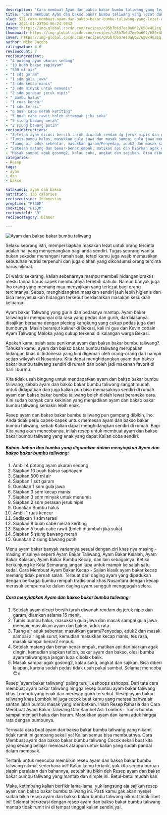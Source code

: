 ```yaml
---
description: "Cara membuat Ayam dan bakso bakar bumbu taliwang yang lezat dan Mudah Dibuat"
title: "Cara membuat Ayam dan bakso bakar bumbu taliwang yang lezat dan Mudah Dibuat"
slug: 521-cara-membuat-ayam-dan-bakso-bakar-bumbu-taliwang-yang-lezat-dan-mudah-dibuat
date: 2021-01-23T04:56:24.904Z
image: https://img-global.cpcdn.com/recipes/c85b7b6d7ee0a662/680x482cq70/ayam-dan-bakso-bakar-bumbu-taliwang-foto-resep-utama.jpg
thumbnail: https://img-global.cpcdn.com/recipes/c85b7b6d7ee0a662/680x482cq70/ayam-dan-bakso-bakar-bumbu-taliwang-foto-resep-utama.jpg
cover: https://img-global.cpcdn.com/recipes/c85b7b6d7ee0a662/680x482cq70/ayam-dan-bakso-bakar-bumbu-taliwang-foto-resep-utama.jpg
author: Mike Jacobs
ratingvalue: 4.6
reviewcount: 7
recipeingredient:
- "4 potong ayam ukuran sedang"
- "10 buah bakso sapiayam"
- "500 ml air"
- "1 sdt garam"
- "1 sdm gula jawa"
- "3 sdm kecap manis"
- "3 sdm minyak untuk menumis"
- "2 sdm perasan jeruk nipis"
- " Bumbu halus"
- "1 ruas kencur"
- "1 sdm terasi"
- "8 buah cabe merah keriting"
- "5 buah cabe rawit boleh ditambah jika suka"
- "5 siung bawang merah"
- "2 siung bawang putih"
recipeinstructions:
- "Setelah ayam dicuci bersih taruh diwadah rendam dg jeruk nipis dan garam, diamkan selama 15 menit."
- "Tumis bumbu halus, masukkan gula jawa dan masak sampai gula jawa mencair, masukkan ayam dan bakso, aduk rata."
- "Tuang air aduk sebentar, masukkan garam/Penyedap, aduk2 dan masak sampai air agak surut, kemudian masukkan kecap manis, tes rasa, masak sampai benar2 empuk."
- "Setelah matang dan benar-benar empuk, matikan api dan biarkan agak dingin, kemudian siapkan teflon, bakar ayam dan bakso, olesi bumbu ayam taliwangnya jangan lupa dibolak balik."
- "Masak sampai agak gosong2, kalau suka, angkat dan sajikan. Bisa diberi lalapan, karena sudah pedas tidak usah pakai sambal. Selamat mencoba 😊✊"
categories:
- Resep
tags:
- ayam
- dan
- bakso

katakunci: ayam dan bakso 
nutrition: 136 calories
recipecuisine: Indonesian
preptime: "PT30M"
cooktime: "PT53M"
recipeyield: "3"
recipecategory: Dinner

---
```



![Ayam dan bakso bakar bumbu taliwang](https://img-global.cpcdn.com/recipes/c85b7b6d7ee0a662/680x482cq70/ayam-dan-bakso-bakar-bumbu-taliwang-foto-resep-utama.jpg)

Selaku seorang istri, mempersiapkan masakan lezat untuk orang tercinta adalah hal yang menyenangkan bagi anda sendiri. Tugas seorang  wanita bukan sekedar menangani rumah saja, tetapi kamu juga wajib memastikan kebutuhan nutrisi terpenuhi dan juga olahan yang dikonsumsi orang tercinta harus nikmat.

Di waktu  sekarang, kalian sebenarnya mampu membeli hidangan praktis meski tanpa harus capek membuatnya terlebih dahulu. Namun banyak juga lho orang yang memang mau menyajikan yang terlezat bagi orang tercintanya. Sebab, menghidangkan masakan sendiri jauh lebih higienis dan bisa menyesuaikan hidangan tersebut berdasarkan masakan kesukaan keluarga. 

Ayam bakar Taliwang yang gurih dan pedasnya mantap. Ayam bakar taliwang ini mempunyai cita rasa yang pedas dan gurih, dan biasanya disajikan bersama dengan plecing kangkung yang cukup pedas juga dari bumbunya. Masih beranjut kuliner di Bekasi, kali ini gue dan Kevin cobain Ayam Taliwang Maloka yang cukup terkenal di kalangan warga Bekasi.

Apakah kamu salah satu penikmat ayam dan bakso bakar bumbu taliwang?. Tahukah kamu, ayam dan bakso bakar bumbu taliwang merupakan hidangan khas di Indonesia yang kini digemari oleh orang-orang dari hampir setiap wilayah di Nusantara. Kita dapat menghidangkan ayam dan bakso bakar bumbu taliwang sendiri di rumah dan boleh jadi makanan favorit di hari liburmu.

Kita tidak usah bingung untuk mendapatkan ayam dan bakso bakar bumbu taliwang, sebab ayam dan bakso bakar bumbu taliwang sangat mudah untuk didapatkan dan juga kalian pun bisa memasaknya sendiri di rumah. ayam dan bakso bakar bumbu taliwang boleh diolah lewat beraneka cara. Kini sudah banyak cara kekinian yang menjadikan ayam dan bakso bakar bumbu taliwang semakin lebih enak.

Resep ayam dan bakso bakar bumbu taliwang pun gampang dibikin, lho. Anda tidak perlu capek-capek untuk memesan ayam dan bakso bakar bumbu taliwang, sebab Kalian dapat menghidangkan sendiri di rumah. Bagi Kita yang akan mencobanya, inilah resep untuk membuat ayam dan bakso bakar bumbu taliwang yang enak yang dapat Kalian coba sendiri.

<!--inarticleads1-->

##### Bahan-bahan dan bumbu yang digunakan dalam menyiapkan Ayam dan bakso bakar bumbu taliwang:

1. Ambil 4 potong ayam ukuran sedang
1. Siapkan 10 buah bakso sapi/ayam
1. Siapkan 500 ml air
1. Siapkan 1 sdt garam
1. Gunakan 1 sdm gula jawa
1. Siapkan 3 sdm kecap manis
1. Siapkan 3 sdm minyak untuk menumis
1. Siapkan 2 sdm perasan jeruk nipis
1. Gunakan  Bumbu halus
1. Ambil 1 ruas kencur
1. Sediakan 1 sdm terasi
1. Siapkan 8 buah cabe merah keriting
1. Siapkan 5 buah cabe rawit (boleh ditambah jika suka)
1. Siapkan 5 siung bawang merah
1. Gunakan 2 siung bawang putih


Menu ayam bakar banyak variannya sesuai dengan ciri khas nya masing - masing misalnya seperti Ayam Bakar Taliwang, Ayam Bakar Kelalah, Ayam Bakar Kalasan, Ayam Bakar Bumbu Kecap, dan lain sebagainya. Ketika berkunjung ke Kota Semarang jangan lupa untuk mampir ke salah satu kedai. Cara Membuat Ayam Bakar Kecap - Sajian klasik ayam bakar kecap memang tidak pernah salah. Terbuat dari daging ayam yang dipadukan dengan berbagai bumbu rempah tradisional khas Nusantara dengan kecap merasuk sempurna ke dalam daging ayam sungguh menggugah selera. 

<!--inarticleads2-->

##### Cara menyiapkan Ayam dan bakso bakar bumbu taliwang:

1. Setelah ayam dicuci bersih taruh diwadah rendam dg jeruk nipis dan garam, diamkan selama 15 menit.
1. Tumis bumbu halus, masukkan gula jawa dan masak sampai gula jawa mencair, masukkan ayam dan bakso, aduk rata.
1. Tuang air aduk sebentar, masukkan garam/Penyedap, aduk2 dan masak sampai air agak surut, kemudian masukkan kecap manis, tes rasa, masak sampai benar2 empuk.
1. Setelah matang dan benar-benar empuk, matikan api dan biarkan agak dingin, kemudian siapkan teflon, bakar ayam dan bakso, olesi bumbu ayam taliwangnya jangan lupa dibolak balik.
1. Masak sampai agak gosong2, kalau suka, angkat dan sajikan. Bisa diberi lalapan, karena sudah pedas tidak usah pakai sambal. Selamat mencoba 😊✊


Resep &#39;ayam bakar taliwang&#39; paling teruji. eshoops eshoops. Dari tata cara membuat ayam bakar taliwang hingga resep bumbu ayam bakar taliwang khas Lombok yang enak dan meresap guirh tersebut. Resep ayam bakar taliwang khas Lombok ini juga cocok buat kamu yang merasa bahwa air santan ialah bumbu masak yang meribetkan. Inilah Resep Rahasia dan Cara Membuat Ayam Bakar Taliwang Dan Sambel Asli Lombok : Tumis bumbu sampai menjadi halus dan harum. Masukkan ayam dan kamu aduk hingga rata dengan bumbunya. 

Ternyata cara buat ayam dan bakso bakar bumbu taliwang yang nikamt tidak rumit ini gampang sekali ya! Kalian semua bisa membuatnya. Cara Membuat ayam dan bakso bakar bumbu taliwang Cocok sekali buat kita yang sedang belajar memasak ataupun untuk kalian yang sudah pandai dalam memasak.

Tertarik untuk mencoba membikin resep ayam dan bakso bakar bumbu taliwang nikmat sederhana ini? Kalau kamu tertarik, yuk kita segera buruan siapin peralatan dan bahannya, setelah itu bikin deh Resep ayam dan bakso bakar bumbu taliwang yang mantab dan simple ini. Betul-betul mudah kan. 

Maka, ketimbang kalian berfikir lama-lama, yuk langsung aja sajikan resep ayam dan bakso bakar bumbu taliwang ini. Pasti kamu gak akan nyesel sudah bikin resep ayam dan bakso bakar bumbu taliwang nikmat tidak ribet ini! Selamat berkreasi dengan resep ayam dan bakso bakar bumbu taliwang mantab tidak rumit ini di tempat tinggal kalian sendiri,ya!.


